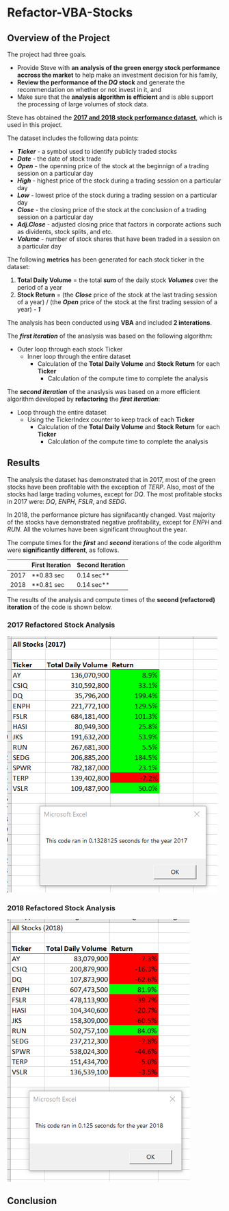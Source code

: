# Refactor-VBA-Stocks

## Overview of the Project ##
The project had three goals. 
- Provide Steve with **an analysis of the green energy stock performance accross the market** to help make an investment decision for his family, 
- **Review the performance of the *DQ* stock** and generate the recommendation on whether or not invest in it, and 
- Make sure that the **analysis algorithm is efficient** and is able support the processing of large volumes of stock data. 

Steve has obtained the **[2017 and 2018 stock performance dataset](https://2u-data-curriculum-team.s3.amazonaws.com/dataviz-online/module_2/green_stocks.xlsx)**, which is used in this project. 

The dataset includes the following data points:

  - ***Ticker*** - a symbol used to identify publicly traded stocks
  - ***Date*** - the date of stock trade 
  - ***Open*** - the openning price of the stock at the beginnign of a trading session on a particular day
  - ***High*** - highest price of the stock during a trading session on a particular day
  - ***Low*** - lowest price of the stock during a trading session on a particular day
  - ***Close*** - the closing price of the stock at the conclusion of a trading session on a particular day
  - ***Adj.Close*** - adjusted closing price that factors in corporate actions such as dividents, stock splits, and etc. 
  - ***Volume*** - number of stock shares that have been traded in a session on a particular day
 
The following **metrics** has been generated for each stock ticker in the dataset:
1. **Total Daily Volume** = the total ***sum*** of the daily stock ***Volumes*** over the period of a year
2. **Stock Return** = (the ***Close*** price of the stock at the last trading session of a year) / (the ***Open*** price of the stock at the first trading session of a year) ***- 1***

The analysis has been conducted using **VBA** and included **2 interations**. 

The ***first iteration*** of the anaslysis was based on the following algorithm:
  - Outer loop through each stock Ticker
    - Inner loop through the entire dataset 
      - Calculation of the **Total Daily Volume** and **Stock Return** for each **Ticker**
        - Calculation of the compute time to complete the analysis

The ***second iteration*** of the anaslysis was based on a more efficient algorithm developed by **refactoring** the ***first iteration***:
  - Loop through the entire dataset 
    - Using the TickerIndex counter to keep track of each **Ticker**
      - Calculation of the **Total Daily Volume** and **Stock Return** for each **Ticker**
        - Calculation of the compute time to complete the analysis
        
## Results ##

The analysis the dataset has demonstrated that in 2017, most of the green stocks have been profitable with the exception of *TERP*. Also, most of the stocks had large trading volumes, except for *DQ*. The most profitable stocks in 2017 were: *DQ*, *ENPH*, *FSLR*, and *SEDG*.

In 2018, the performance picture has signifacantly changed. Vast majority of the stocks have demonstrated negative profitability, except for *ENPH* and *RUN*. All the volumes have been significant throughout the year.  

The compute times for the ***first*** and ***second*** iterations of the code algorithm were **significantly different**, as follows.

|             |  **First Iteration**  |  **Second Iteration**  |
| ------------|-----------------------|------------------------|
|    2017     |       **0.83 sec      |      0.14 sec**        |
|    2018     |       **0.81 sec      |      0.14 sec**        |

The results of the analysis and compute times of the **second (refactored) iteration** of the code is shown below.

### 2017 Refactored Stock Analysis ###

![Results 2017](/Resources/VBA_Challenge_2017.png)

### 2018 Refactored Stock Analysis ###

![Results 2018](/Resources/VBA_Challenge_2018.png)

## Conclusion ##
